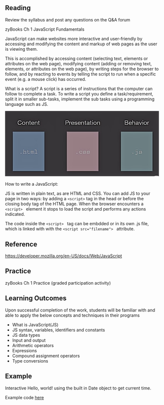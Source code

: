 
## Reading

Review the syllabus and post any questions on the Q&A forum

zyBooks Ch 1 JavaScript Fundamentals

JavaScript can make websites more interactive and user-friendly by accessing and modifying the content and markup of web pages as the user is viewing them.

This is accomplished by accessing content (selecting text, elements or attributes on the web page), modifying content (adding or removing text, elements, 
or attributes on the web page), by writing steps for the browser to follow, and by reacting to events by telling the script to run when a specific event 
(e.g. a mouse click) has occurred.

What is a script?  A script is a series of instructions that the  computer can follow to complete a task.
To write a script you define a task/requirement, split it in smaller sub-tasks, implement the sub tasks using a programming language such as JS.

![image](https://github.com/ava11235/IT121/blob/main/Capture.JPG)

How to write a JavaScript:

JS is written in plain text, as are HTML and CSS. 
You can add JS to your page in two ways: by adding a ``` <script> ``` tag in the head or before the closing body tag of the HTML page. 
When the browser encounters a ```<script> ``` element it stops to load the script and performs any actions indicated.

The code inside the ```<script> ``` tag can be embdded or in its own .js file, which is linked with with the ```<script src="filename"> ``` attribute.










## Reference
https://developer.mozilla.org/en-US/docs/Web/JavaScript

## Practice

zyBooks Ch 1 Practice (graded participation activity)

## Learning Outcomes
Upon successful completion of the work, students will be familiar with and able to apply the below concepts and techniques in their programs

* What is JavaScript(JS)
* JS syntax, variables, identifiers and constants
* JS data types
* Input and output 
* Arithmetic operators
* Expressions
* Compound assignment operators
* Type conversions



## Example 

Interactive Hello, world! using the built in Date object to get current time.

Example code [here](https://repl.it/@ava11235/ZigzagJollySales)

